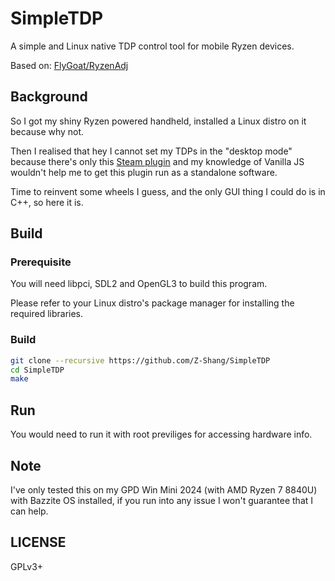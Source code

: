 # SimpleTDP
A simple and Linux native TDP control tool for mobile Ryzen devices.

Based on: [FlyGoat/RyzenAdj](https://github.com/FlyGoat/RyzenAdj)

## Background
So I got my shiny Ryzen powered handheld, installed a Linux distro on it because why not.

Then I realised that hey I cannot set my TDPs in the "desktop mode" because there's only this [Steam plugin](https://github.com/aarron-lee/SimpleDeckyTDP) 
and my knowledge of Vanilla JS wouldn't help me to get this plugin run as a standalone software.

Time to reinvent some wheels I guess, and the only GUI thing I could do is in C++, so here it is.

## Build
### Prerequisite
You will need libpci, SDL2 and OpenGL3 to build this program.

Please refer to your Linux distro's package manager for installing the required libraries.

### Build
```bash
git clone --recursive https://github.com/Z-Shang/SimpleTDP
cd SimpleTDP
make
```

## Run
You would need to run it with root previliges for accessing hardware info.

## Note
I've only tested this on my GPD Win Mini 2024 (with AMD Ryzen 7 8840U) with Bazzite OS installed, if you run into any issue I won't guarantee that I can help.

## LICENSE
GPLv3+
